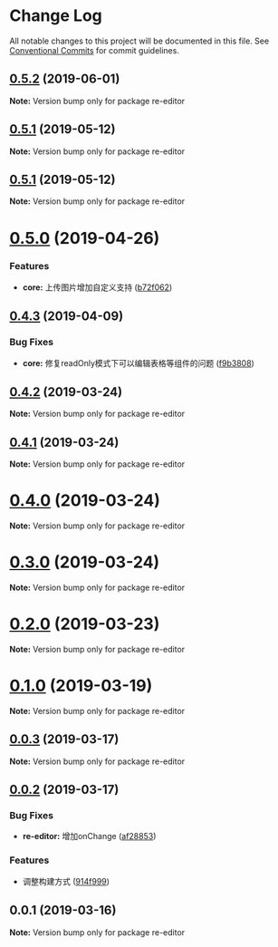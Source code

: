 # Change Log

All notable changes to this project will be documented in this file.
See [Conventional Commits](https://conventionalcommits.org) for commit guidelines.

## [0.5.2](https://github.com/wowlusitong/re-editor/compare/v0.5.1...v0.5.2) (2019-06-01)

**Note:** Version bump only for package re-editor





## [0.5.1](https://github.com/wowlusitong/re-editor/compare/v0.5.0...v0.5.1) (2019-05-12)

**Note:** Version bump only for package re-editor





## [0.5.1](https://github.com/wowlusitong/re-editor/compare/v0.5.0...v0.5.1) (2019-05-12)

**Note:** Version bump only for package re-editor





# [0.5.0](https://github.com/wowlusitong/re-editor/compare/v0.4.3...v0.5.0) (2019-04-26)


### Features

* **core:** 上传图片增加自定义支持 ([b72f062](https://github.com/wowlusitong/re-editor/commit/b72f062))





## [0.4.3](https://github.com/wowlusitong/re-editor/compare/v0.4.2...v0.4.3) (2019-04-09)


### Bug Fixes

* **core:** 修复readOnly模式下可以编辑表格等组件的问题 ([f9b3808](https://github.com/wowlusitong/re-editor/commit/f9b3808))





## [0.4.2](https://github.com/wowlusitong/re-editor/compare/v0.4.1...v0.4.2) (2019-03-24)

**Note:** Version bump only for package re-editor





## [0.4.1](https://github.com/wowlusitong/re-editor/compare/v0.4.0...v0.4.1) (2019-03-24)

**Note:** Version bump only for package re-editor





# [0.4.0](https://github.com/wowlusitong/re-editor/compare/v0.0.3...v0.4.0) (2019-03-24)

**Note:** Version bump only for package re-editor





# [0.3.0](https://github.com/wowlusitong/re-editor/compare/v0.0.3...v0.3.0) (2019-03-24)

**Note:** Version bump only for package re-editor





# [0.2.0](https://github.com/wowlusitong/re-editor/compare/v0.0.3...v0.2.0) (2019-03-23)

**Note:** Version bump only for package re-editor





# [0.1.0](https://github.com/wowlusitong/re-editor/compare/v0.0.3...v0.1.0) (2019-03-19)

**Note:** Version bump only for package re-editor





## [0.0.3](https://github.com/wowlusitong/re-editor/compare/v0.0.2...v0.0.3) (2019-03-17)

**Note:** Version bump only for package re-editor





## [0.0.2](https://github.com/wowlusitong/re-editor/compare/v0.0.1...v0.0.2) (2019-03-17)


### Bug Fixes

* **re-editor:** 增加onChange ([af28853](https://github.com/wowlusitong/re-editor/commit/af28853))


### Features

* 调整构建方式 ([914f999](https://github.com/wowlusitong/re-editor/commit/914f999))





## 0.0.1 (2019-03-16)

**Note:** Version bump only for package re-editor
